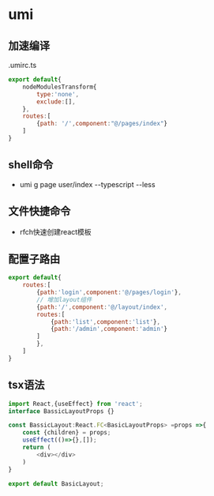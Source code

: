 # umi

## 加速编译

.umirc.ts

```js
export default{
    nodeModulesTransform{
        type:'none',
        exclude:[],
    },
    routes:[
        {path: '/',component:"@/pages/index"}
    ]
}
```

## shell命令

* umi g page user/index --typescript --less

## 文件快捷命令

* rfch快速创建react模板

## 配置子路由

```js
export default{
    routes:[
        {path:'login',component:'@/pages/login'},
        // 增加layout组件
        {path:'/',component:'@/layout/index',
        routes:[
            {path:'list',component:'list'},
            {path:'/admin',component:'admin'}
        ]
        },
    ]
}
```

## tsx语法

```js
import React,{useEffect} from 'react';
interface BassicLayoutProps {}

const BassicLayout:React.FC<BasicLayoutProps> =props =>{
    const {children} = props;
    useEffect(()=>{},[]);
    return (
        <div></div>
    )
}

export default BasicLayout;
``` 